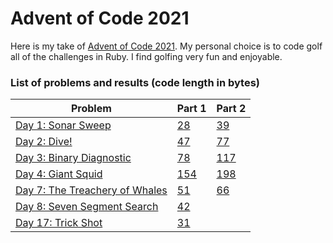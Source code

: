 # Advent of Code 2021

Here is my take of [Advent of Code 2021](https://adventofcode.com/2021). My personal choice is to code golf all of the challenges in Ruby. I find golfing very fun and enjoyable.

### List of problems and results (code length in bytes)

| Problem | Part 1 | Part 2 |
|---------|--------|--------|
| [Day 1: Sonar Sweep](https://adventofcode.com/2021/day/1) | [28](day1/part1/solver2.rb) | [39](day1/part2/solver3.rb) |
| [Day 2: Dive!](https://adventofcode.com/2021/day/2) | [47](day2/part1/solver6.rb) | [77](day2/part2/solver7.rb) |
| [Day 3: Binary Diagnostic](https://adventofcode.com/2021/day/3) | [78](day3/part1/solver5.rb) | [117](day3/part2/solver4.rb) |
| [Day 4: Giant Squid](https://adventofcode.com/2021/day/4) | [154](day4/part1/solver4.rb) | [198](day4/part2/solver4.rb) |
| [Day 7: The Treachery of Whales](https://adventofcode.com/2021/day/7) | [51](day7/part1/solver4.rb) | [66](day7/part2/solver5.rb) |
| [Day 8: Seven Segment Search](https://adventofcode.com/2021/day/8) | [42](day8/part1/solver5.rb) | |
| [Day 17: Trick Shot](https://adventofcode.com/2021/day/17) | [31](day17/part1/solver.rb) | |

